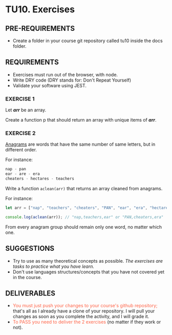 # TU10. Exercises

## PRE-REQUIREMENTS

- Create a folder in your course git repository called tu10 inside the docs folder.

## REQUIREMENTS

- Exercises must run out of the browser, with node.
- Write DRY code (DRY stands for: Don't Repeat Yourself)
- Validate your software using JEST.

### EXERCISE 1

Let ***arr*** be an array.

Create a function p  that should return an array with unique items of ***arr***.

### EXERCISE 2

[Anagrams](https://en.wikipedia.org/wiki/Anagram) are words that have the same number of same letters, but in different order.

For instance:

```js
nap - pan
ear - are - era
cheaters - hectares - teachers
```

Write a function `aclean(arr)` that returns an array cleaned from anagrams.

For instance:

```js
let arr = ["nap", "teachers", "cheaters", "PAN", "ear", "era", "hectares"];

console.log(aclean(arr)); // "nap,teachers,ear" or "PAN,cheaters,era"
```

From every anagram group should remain only one word, no matter which one.

## SUGGESTIONS

- Try to use as many theoretical concepts as possible. *The exercises are tasks to practice what you have learn.*
- Don't use languages structures/concepts that you have not covered yet in the course.

## DELIVERABLES

- <span style="color: tomato;">You must just push your changes to your course's github repository;</span> that's all as I already have a clone of your repository. I will pull your changes as soon as you complete the activity, and I will grade it.
- <span style="color: tomato;">To PASS you need to deliver the 2 exercises</span> (no matter if they work or not).
